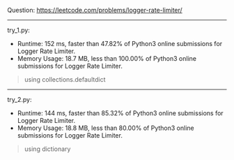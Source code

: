 Question: https://leetcode.com/problems/logger-rate-limiter/

---

try_1.py:
* Runtime: 152 ms, faster than 47.82% of Python3 online submissions for Logger Rate Limiter.
* Memory Usage: 18.7 MB, less than 100.00% of Python3 online submissions for Logger Rate Limiter.

> using collections.defaultdict

---

try_2.py:
* Runtime: 144 ms, faster than 85.32% of Python3 online submissions for Logger Rate Limiter.
* Memory Usage: 18.8 MB, less than 80.00% of Python3 online submissions for Logger Rate Limiter.

> using dictionary
